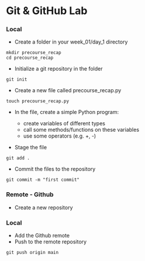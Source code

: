 # Git & GitHub Lab

### Local

* Create a folder in your week\_01/day_1 directory

```
mkdir precourse_recap
cd precourse_recap
```

* Initialize a git repository in the folder

```
git init
```

* Create a new file called precourse_recap.py

```
touch precourse_recap.py
```
* In the file, create a simple Python program:

  * create variables of different types
  * call some methods/functions on these variables
  * use some operators (e.g. +, -)

* Stage the file

```
git add .
```

* Commit the files to the repository

```
git commit -m "first commit"
```

### Remote - Github

* Create a new repository

### Local

* Add the Github remote
* Push to the remote repository

```
git push origin main
```
